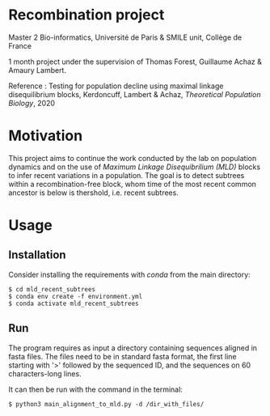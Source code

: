 # Recombination project

Master 2 Bio-informatics, Université de Paris & SMILE unit, Collège de France

1 month project under the supervision of Thomas Forest, Guillaume Achaz & Amaury Lambert.

Reference :
Testing for population decline using maximal linkage disequilibrium blocks, Kerdoncuff, Lambert & Achaz, *Theoretical Population Biology*, 2020

# Motivation
This project aims to continue the work conducted by the lab on population dynamics and on the use of *Maximum Linkage Disequibrilium (MLD)* blocks to infer recent variations in a population. The goal is to detect subtrees within a recombination-free block, whom time of the most recent common ancestor is below is thershold, i.e. recent subtrees.

# Usage
## Installation
Consider installing the requirements with *conda* from the main directory:
```
$ cd mld_recent_subtrees
$ conda env create -f environment.yml
$ conda activate mld_recent_subtrees
```

## Run
The program requires as input a directory containing sequences aligned in fasta files. The files need to be in standard fasta format, the first line starting with '>' followed by the sequenced ID, and the sequences on 60 characters-long lines.

It can then be run with the command in the terminal:
```
$ python3 main_alignment_to_mld.py -d /dir_with_files/
```







